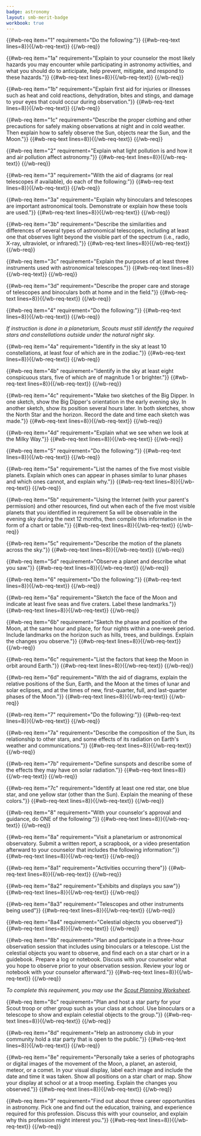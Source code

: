 ```yaml
---
badge: astronomy
layout: smb-merit-badge
workbook: true
---
```



{{#wb-req item="1" requirement="Do the following:"}}
{{#wb-req-text lines=8}}{{/wb-req-text}}
{{/wb-req}}

{{#wb-req item="1a" requirement="Explain to your counselor the most likely hazards you may encounter while participating in astronomy activities, and what you should do to anticipate, help prevent, mitigate, and respond to these hazards."}}
{{#wb-req-text lines=8}}{{/wb-req-text}}
{{/wb-req}}

{{#wb-req item="1b" requirement="Explain first aid for injuries or illnesses such as heat and cold reactions, dehydration, bites and stings, and damage to your eyes that could occur during observation."}}
{{#wb-req-text lines=8}}{{/wb-req-text}}
{{/wb-req}}

{{#wb-req item="1c" requirement="Describe the proper clothing and other precautions for safely making observations at night and in cold weather. Then explain how to safely observe the Sun, objects near the Sun, and the Moon."}}
{{#wb-req-text lines=8}}{{/wb-req-text}}
{{/wb-req}}

{{#wb-req item="2" requirement="Explain what light pollution is and how it and air pollution affect astronomy."}}
{{#wb-req-text lines=8}}{{/wb-req-text}}
{{/wb-req}}

{{#wb-req item="3" requirement="With the aid of diagrams (or real telescopes if available), do each of the following:"}}
{{#wb-req-text lines=8}}{{/wb-req-text}}
{{/wb-req}}

{{#wb-req item="3a" requirement="Explain why binoculars and telescopes are important astronomical tools. Demonstrate or explain how these tools are used."}}
{{#wb-req-text lines=8}}{{/wb-req-text}}
{{/wb-req}}

{{#wb-req item="3b" requirement="Describe the similarities and differences of several types of astronomical telescopes, including at least one that observes light beyond the visible part of the spectrum (i.e., radio, X-ray, ultraviolet, or infrared)."}}
{{#wb-req-text lines=8}}{{/wb-req-text}}
{{/wb-req}}

{{#wb-req item="3c" requirement="Explain the purposes of at least three instruments used with astronomical telescopes."}}
{{#wb-req-text lines=8}}{{/wb-req-text}}
{{/wb-req}}

{{#wb-req item="3d" requirement="Describe the proper care and storage of telescopes and binoculars both at home and in the field."}}
{{#wb-req-text lines=8}}{{/wb-req-text}}
{{/wb-req}}

{{#wb-req item="4" requirement="Do the following:"}}
{{#wb-req-text lines=8}}{{/wb-req-text}}
{{/wb-req}}

*If instruction is done in a planetarium, Scouts must still identify the required stars and constellations outside under the natural night sky.*

{{#wb-req item="4a" requirement="Identify in the sky at least 10 constellations, at least four of which are in the zodiac."}}
{{#wb-req-text lines=8}}{{/wb-req-text}}
{{/wb-req}}

{{#wb-req item="4b" requirement="Identify in the sky at least eight conspicuous stars, five of which are of magnitude 1 or brighter."}}
{{#wb-req-text lines=8}}{{/wb-req-text}}
{{/wb-req}}

{{#wb-req item="4c" requirement="Make two sketches of the Big Dipper. In one sketch, show the Big Dipper's orientation in the early evening sky. In another sketch, show its position several hours later. In both sketches, show the North Star and the horizon. Record the date and time each sketch was made."}}
{{#wb-req-text lines=8}}{{/wb-req-text}}
{{/wb-req}}

{{#wb-req item="4d" requirement="Explain what we see when we look at the Milky Way."}}
{{#wb-req-text lines=8}}{{/wb-req-text}}
{{/wb-req}}

{{#wb-req item="5" requirement="Do the following:"}}
{{#wb-req-text lines=8}}{{/wb-req-text}}
{{/wb-req}}

{{#wb-req item="5a" requirement="List the names of the five most visible planets. Explain which ones can appear in phases similar to lunar phases and which ones cannot, and explain why."}}
{{#wb-req-text lines=8}}{{/wb-req-text}}
{{/wb-req}}

{{#wb-req item="5b" requirement="Using the Internet (with your parent's permission) and other resources, find out when each of the five most visible planets that you identified in requirement 5a will be observable in the evening sky during the next 12 months, then compile this information in the form of a chart or table."}}
{{#wb-req-text lines=8}}{{/wb-req-text}}
{{/wb-req}}

{{#wb-req item="5c" requirement="Describe the motion of the planets across the sky."}}
{{#wb-req-text lines=8}}{{/wb-req-text}}
{{/wb-req}}

{{#wb-req item="5d" requirement="Observe a planet and describe what you saw."}}
{{#wb-req-text lines=8}}{{/wb-req-text}}
{{/wb-req}}

{{#wb-req item="6" requirement="Do the following:"}}
{{#wb-req-text lines=8}}{{/wb-req-text}}
{{/wb-req}}

{{#wb-req item="6a" requirement="Sketch the face of the Moon and indicate at least five seas and five craters. Label these landmarks."}}
{{#wb-req-text lines=8}}{{/wb-req-text}}
{{/wb-req}}

{{#wb-req item="6b" requirement="Sketch the phase and position of the Moon, at the same hour and place, for four nights within a one-week period. Include landmarks on the horizon such as hills, trees, and buildings. Explain the changes you observe."}}
{{#wb-req-text lines=8}}{{/wb-req-text}}
{{/wb-req}}

{{#wb-req item="6c" requirement="List the factors that keep the Moon in orbit around Earth."}}
{{#wb-req-text lines=8}}{{/wb-req-text}}
{{/wb-req}}

{{#wb-req item="6d" requirement="With the aid of diagrams, explain the relative positions of the Sun, Earth, and the Moon at the times of lunar and solar eclipses, and at the times of new, first-quarter, full, and last-quarter phases of the Moon."}}
{{#wb-req-text lines=8}}{{/wb-req-text}}
{{/wb-req}}

{{#wb-req item="7" requirement="Do the following:"}}
{{#wb-req-text lines=8}}{{/wb-req-text}}
{{/wb-req}}

{{#wb-req item="7a" requirement="Describe the composition of the Sun, its relationship to other stars, and some effects of its radiation on Earth's weather and communications."}}
{{#wb-req-text lines=8}}{{/wb-req-text}}
{{/wb-req}}

{{#wb-req item="7b" requirement="Define sunspots and describe some of the effects they may have on solar radiation."}}
{{#wb-req-text lines=8}}{{/wb-req-text}}
{{/wb-req}}

{{#wb-req item="7c" requirement="Identify at least one red star, one blue star, and one yellow star (other than the Sun). Explain the meaning of these colors."}}
{{#wb-req-text lines=8}}{{/wb-req-text}}
{{/wb-req}}

{{#wb-req item="8" requirement="With your counselor's approval and guidance, do ONE of the following:"}}
{{#wb-req-text lines=8}}{{/wb-req-text}}
{{/wb-req}}

{{#wb-req item="8a" requirement="Visit a planetarium or astronomical observatory. Submit a written report, a scrapbook, or a video presentation afterward to your counselor that includes the following information:"}}
{{#wb-req-text lines=8}}{{/wb-req-text}}
{{/wb-req}}

{{#wb-req item="8a1" requirement="Activities occurring there"}}
{{#wb-req-text lines=8}}{{/wb-req-text}}
{{/wb-req}}

{{#wb-req item="8a2" requirement="Exhibits and displays you saw"}}
{{#wb-req-text lines=8}}{{/wb-req-text}}
{{/wb-req}}

{{#wb-req item="8a3" requirement="Telescopes and other instruments being used"}}
{{#wb-req-text lines=8}}{{/wb-req-text}}
{{/wb-req}}

{{#wb-req item="8a4" requirement="Celestial objects you observed"}}
{{#wb-req-text lines=8}}{{/wb-req-text}}
{{/wb-req}}

{{#wb-req item="8b" requirement="Plan and participate in a three-hour observation session that includes using binoculars or a telescope. List the celestial objects you want to observe, and find each on a star chart or in a guidebook. Prepare a log or notebook. Discuss with your counselor what you hope to observe prior to your observation session. Review your log or notebook with your counselor afterward."}}
{{#wb-req-text lines=8}}{{/wb-req-text}}
{{/wb-req}}

*To complete this requirement, you may use the <a href="{{@root.rootPath}}documents/scout-planning-worksheet.pdf">Scout Planning Worksheet</a>.*

{{#wb-req item="8c" requirement="Plan and host a star party for your Scout troop or other group such as your class at school. Use binoculars or a telescope to show and explain celestial objects to the group."}}
{{#wb-req-text lines=8}}{{/wb-req-text}}
{{/wb-req}}

{{#wb-req item="8d" requirement="Help an astronomy club in your community hold a star party that is open to the public."}}
{{#wb-req-text lines=8}}{{/wb-req-text}}
{{/wb-req}}

{{#wb-req item="8e" requirement="Personally take a series of photographs or digital images of the movement of the Moon, a planet, an asteroid, meteor, or a comet. In your visual display, label each image and include the date and time it was taken. Show all positions on a star chart or map. Show your display at school or at a troop meeting. Explain the changes you observed."}}
{{#wb-req-text lines=8}}{{/wb-req-text}}
{{/wb-req}}

{{#wb-req item="9" requirement="Find out about three career opportunities in astronomy. Pick one and find out the education, training, and experience required for this profession. Discuss this with your counselor, and explain why this profession might interest you."}}
{{#wb-req-text lines=8}}{{/wb-req-text}}
{{/wb-req}}
